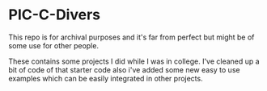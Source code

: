 # PIC-C-Divers

This repo is for archival purposes and it's far from perfect but might be of some use for other people.

These contains some projects I did while I was in college. I've cleaned up a bit of code of that starter code also i've added some new easy to use examples which can be easily integrated in other projects.
